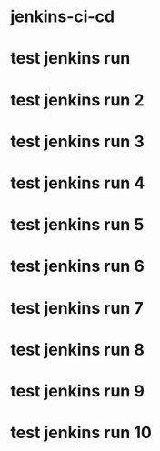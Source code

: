 # jenkins-ci-cd
# test jenkins run
# test jenkins run 2
# test jenkins run 3
# test jenkins run 4
# test jenkins run 5
# test jenkins run 6
# test jenkins run 7
# test jenkins run 8
# test jenkins run 9
# test jenkins run 10

